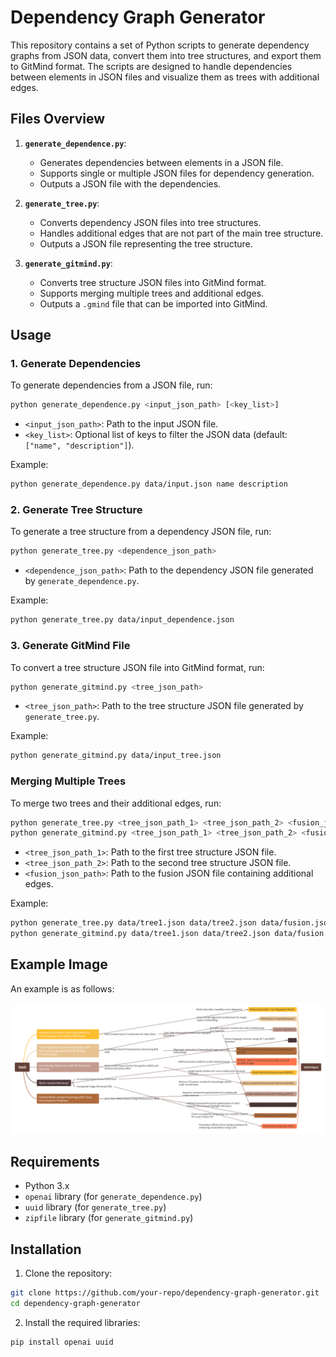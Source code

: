 # Dependency Graph Generator

This repository contains a set of Python scripts to generate dependency graphs from JSON data, convert them into tree structures, and export them to GitMind format. The scripts are designed to handle dependencies between elements in JSON files and visualize them as trees with additional edges.

## Files Overview

1. **`generate_dependence.py`**:
   - Generates dependencies between elements in a JSON file.
   - Supports single or multiple JSON files for dependency generation.
   - Outputs a JSON file with the dependencies.

2. **`generate_tree.py`**:
   - Converts dependency JSON files into tree structures.
   - Handles additional edges that are not part of the main tree structure.
   - Outputs a JSON file representing the tree structure.

3. **`generate_gitmind.py`**:
   - Converts tree structure JSON files into GitMind format.
   - Supports merging multiple trees and additional edges.
   - Outputs a `.gmind` file that can be imported into GitMind.

## Usage

### 1. Generate Dependencies

To generate dependencies from a JSON file, run:

```bash
python generate_dependence.py <input_json_path> [<key_list>]
```

- `<input_json_path>`: Path to the input JSON file.
- `<key_list>`: Optional list of keys to filter the JSON data (default: `["name", "description"]`).

Example:

```bash
python generate_dependence.py data/input.json name description
```

### 2. Generate Tree Structure

To generate a tree structure from a dependency JSON file, run:

```bash
python generate_tree.py <dependence_json_path>
```

- `<dependence_json_path>`: Path to the dependency JSON file generated by `generate_dependence.py`.

Example:

```bash
python generate_tree.py data/input_dependence.json
```

### 3. Generate GitMind File

To convert a tree structure JSON file into GitMind format, run:

```bash
python generate_gitmind.py <tree_json_path>
```

- `<tree_json_path>`: Path to the tree structure JSON file generated by `generate_tree.py`.

Example:

```bash
python generate_gitmind.py data/input_tree.json
```

### Merging Multiple Trees

To merge two trees and their additional edges, run:

```bash
python generate_tree.py <tree_json_path_1> <tree_json_path_2> <fusion_json_path>
python generate_gitmind.py <tree_json_path_1> <tree_json_path_2> <fusion_json_path>
```

- `<tree_json_path_1>`: Path to the first tree structure JSON file.
- `<tree_json_path_2>`: Path to the second tree structure JSON file.
- `<fusion_json_path>`: Path to the fusion JSON file containing additional edges.

Example:

```bash
python generate_tree.py data/tree1.json data/tree2.json data/fusion.json
python generate_gitmind.py data/tree1.json data/tree2.json data/fusion.json
```

## Example Image

An example is as follows:

![example](image/example.png)

## Requirements

- Python 3.x
- `openai` library (for `generate_dependence.py`)
- `uuid` library (for `generate_tree.py`)
- `zipfile` library (for `generate_gitmind.py`)

## Installation

1. Clone the repository:

```bash
git clone https://github.com/your-repo/dependency-graph-generator.git
cd dependency-graph-generator
```

2. Install the required libraries:

```bash
pip install openai uuid
```
